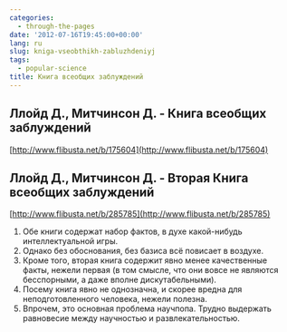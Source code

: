 ```yaml
---
categories:
  - through-the-pages
date: '2012-07-16T19:45:00+00:00'
lang: ru
slug: kniga-vseobthikh-zabluzhdeniyj
tags:
  - popular-science
title: Книга всеобщих заблуждений
---
```



## Ллойд Д., Митчинсон Д. - Книга всеобщих заблуждений
[http://www.flibusta.net/b/175604](http://www.flibusta.net/b/175604)  
## Ллойд Д., Митчинсон Д. - Вторая Книга всеобщих заблуждений
[http://www.flibusta.net/b/285785](http://www.flibusta.net/b/285785)  

1. Обе книги содержат набор фактов, в духе какой-нибудь интеллектуальной игры. 
2. Однако без обоснования, без базиса всё повисает в воздухе. 
3. Кроме того, вторая книга содержит явно менее качественные факты, нежели первая (в том смысле, что они вовсе не являются бесспорными, а даже вполне дискутабельными). 
4. Посему книга явно не однозначна, и скорее вредна для неподготовленного человека, нежели полезна. 
5. Впрочем, это основная проблема научпопа. Трудно выдержать равновесие между научностью и развлекательностью.